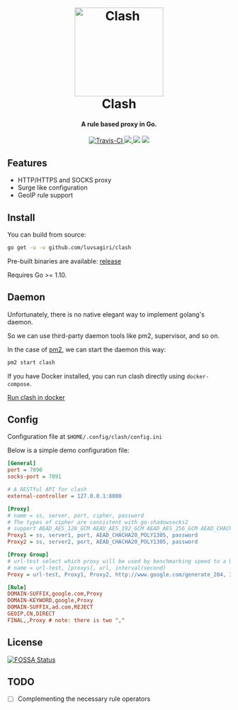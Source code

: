 <h1 align="center">
  <img src="https://github.com/luvsagiri/clash/raw/master/docs/logo.png" alt="Clash" width="200">
  <br>
  Clash
  <br>
</h1>

<h4 align="center">A rule based proxy in Go.</h4>

<p align="center">
  <a href="https://travis-ci.org/luvsagiri/clash">
    <img src="https://img.shields.io/travis/luvsagiri/clash.svg?style=flat-square"
         alt="Travis-CI">
  </a>
  <a href="https://goreportcard.com/report/github.com/luvsagiri/clash">
      <img src="https://goreportcard.com/badge/github.com/luvsagiri/clash?style=flat-square">
  </a>
  <a href="https://app.fossa.io/projects/git%2Bgithub.com%2Fluvsagiri%2Fclash?ref=badge_shield" alt="FOSSA Status"><img src="https://app.fossa.io/api/projects/git%2Bgithub.com%2Fluvsagiri%2Fclash.svg?type=shield"/></a>
  <a href="https://github.com/luvsagiri/clash/releases">
    <img src="https://img.shields.io/github/release/luvsagiri/clash/all.svg?style=flat-square">
  </a>
</p>

## Features

- HTTP/HTTPS and SOCKS proxy
- Surge like configuration
- GeoIP rule support

## Install

You can build from source:

```sh
go get -u -v github.com/luvsagiri/clash
```

Pre-built binaries are available: [release](https://github.com/luvsagiri/clash/releases)

Requires Go >= 1.10.

## Daemon

Unfortunately, there is no native elegant way to implement golang's daemon.

So we can use third-party daemon tools like pm2, supervisor, and so on.

In the case of [pm2](https://github.com/Unitech/pm2), we can start the daemon this way:

```sh
pm2 start clash
```

If you have Docker installed, you can run clash directly using `docker-compose`.

[Run clash in docker](https://github.com/luvsagiri/clash/wiki/Run-clash-in-docker)

## Config

Configuration file at `$HOME/.config/clash/config.ini`

Below is a simple demo configuration file:

```ini
[General]
port = 7890
socks-port = 7891

# A RESTful API for clash
external-controller = 127.0.0.1:8080

[Proxy]
# name = ss, server, port, cipher, password
# The types of cipher are consistent with go-shadowsocks2
# support AEAD_AES_128_GCM AEAD_AES_192_GCM AEAD_AES_256_GCM AEAD_CHACHA20_POLY1305 AES-128-CTR AES-192-CTR AES-256-CTR AES-128-CFB AES-192-CFB AES-256-CFB CHACHA20-IETF XCHACHA20
Proxy1 = ss, server1, port, AEAD_CHACHA20_POLY1305, password
Proxy2 = ss, server2, port, AEAD_CHACHA20_POLY1305, password

[Proxy Group]
# url-test select which proxy will be used by benchmarking speed to a URL.
# name = url-test, [proxys], url, interval(second)
Proxy = url-test, Proxy1, Proxy2, http://www.google.com/generate_204, 300

[Rule]
DOMAIN-SUFFIX,google.com,Proxy
DOMAIN-KEYWORD,google,Proxy
DOMAIN-SUFFIX,ad.com,REJECT
GEOIP,CN,DIRECT
FINAL,,Proxy # note: there is two ","
```

## License
[![FOSSA Status](https://app.fossa.io/api/projects/git%2Bgithub.com%2Fluvsagiri%2Fclash.svg?type=large)](https://app.fossa.io/projects/git%2Bgithub.com%2Fluvsagiri%2Fclash?ref=badge_large)

## TODO

- [ ] Complementing the necessary rule operators
